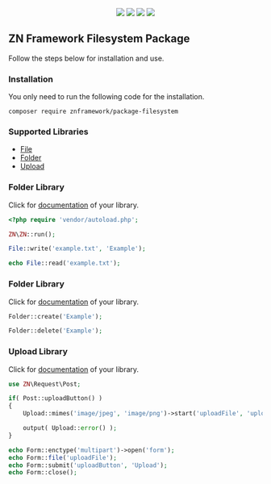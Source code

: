 <p align="center">
<a href="https://packagist.org/packages/znframework/package-filesystem" rel="nofollow">
	<img src="https://img.shields.io/packagist/dt/znframework/package-filesystem?style=flat-square" style="max-width:100%;"></a>
<a href="//packagist.org/packages/znframework/package-filesystem" rel="nofollow">
	<img src="https://img.shields.io/github/v/release/znframework/package-filesystem?style=flat-square&color=00BFFF" style="max-width:100%;"></a>
<a href="//packagist.org/packages/znframework/package-filesystem" rel="nofollow">
	<img src="https://img.shields.io/github/release-date/znframework/package-filesystem?style=flat-square" style="max-width:100%;"></a>
<a href="//packagist.org/packages/znframework/package-filesystem" rel="nofollow">
	<img src="https://img.shields.io/github/license/znframework/package-filesystem?style=flat-square" style="max-width:100%;"></a>
</p>

<h2>ZN Framework Filesystem Package</h2>
<p>
Follow the steps below for installation and use.
</p>

<h3>Installation</h3>
<p>
You only need to run the following code for the installation.
</p>

```
composer require znframework/package-filesystem
```

<h3>Supported Libraries</h3>
<ul>
    <li><a href="#file">File</a></li>
    <li><a href="#folder">Folder</a></li>
    <li><a href="#upload">Upload</a></li>
</ul>

<h3>Folder Library</h3>
<p id="file">
Click for <a href="https://docs.znframework.com/dosya-sistemi/dosya-kutuphanesi">documentation</a> of your library.
</p>

```php
<?php require 'vendor/autoload.php';

ZN\ZN::run();

File::write('example.txt', 'Example');

echo File::read('example.txt');
```

<h3>Folder Library</h3>
<p id="folder">
Click for <a href="https://docs.znframework.com/dosya-sistemi/dizin-kutuphanesi">documentation</a> of your library.
</p>

```php
Folder::create('Example');

Folder::delete('Example');
```

<h3>Upload Library</h3>
<p id="upload">
Click for <a href="https://docs.znframework.com/dosya-sistemi/yukleme-kutuphanesi">documentation</a> of your library.
</p>

```php
use ZN\Request\Post;

if( Post::uploadButton() )
{
    Upload::mimes('image/jpeg', 'image/png')->start('uploadFile', 'upload');

    output( Upload::error() );
}

echo Form::enctype('multipart')->open('form');
echo Form::file('uploadFile');
echo Form::submit('uploadButton', 'Upload');
echo Form::close();
```
